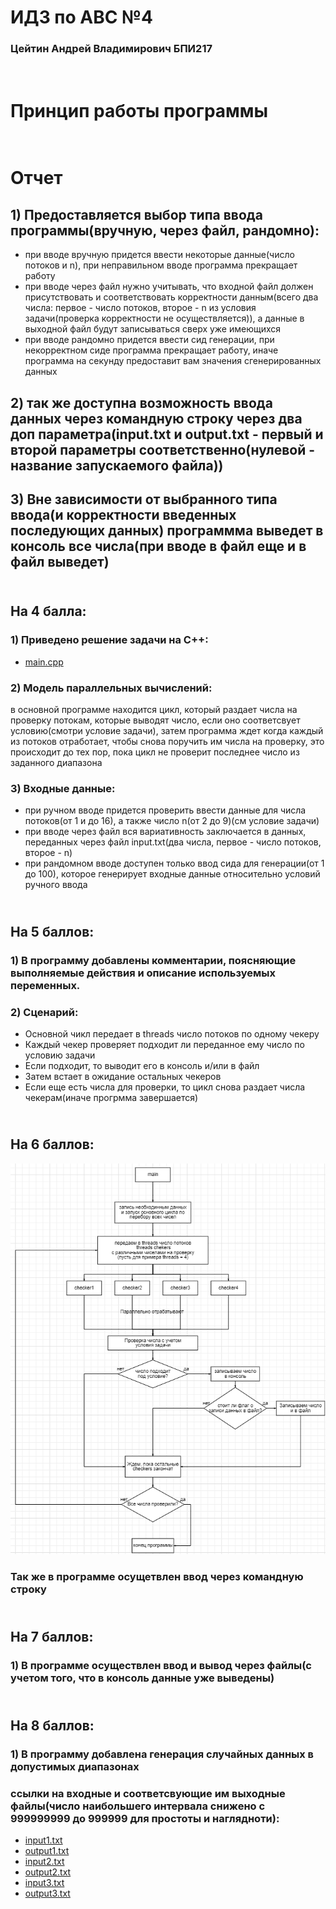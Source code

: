 # ИДЗ по АВС №4
### Цейтин Андрей Владимирович БПИ217
# <br> Принцип работы программы
# <br> Отчет
## 1) Предоставляется выбор типа ввода программы(вручную, через файл, рандомно):
* при вводе вручную придется ввести некоторые данные(число потоков и n), при неправильном вводе программа прекращает работу
* при вводе через файл нужно учитывать, что входной файл должен присутствовать и соответствовать корректности данным(всего два числа: первое - число потоков, второе - n из условия задачи(проверка корректности не осуществляется)), а данные в выходной файл будут записываться сверх уже имеющихся
* при вводе рандомно придется ввести сид генерации, при некорректном сиде программа прекращает работу, иначе программа на секунду предоставит вам значения сгенерированных данных
## 2) так же доступна возможность ввода данных через командную строку через два доп параметра(input.txt и output.txt - первый и второй параметры соответственно(нулевой - название запускаемого файла))
## 3) Вне зависимости от выбранного типа ввода(и корректности введенных последующих данных) программма выведет в консоль все числа(при вводе в файл еще и в файл выведет)
## <br> На 4 балла:
### 1) Приведено решение задачи на C++:
* [main.cpp](https://github.com/CehhGhost/ABC4/blob/main/main.cpp)
### 2) Модель параллельных вычислений:
в основной программе находится цикл, который раздает числа на проверку потокам, которые выводят число, если оно соответсвует условию(смотри условие задачи), затем программа ждет когда каждый из потоков отработает, чтобы снова поручить им числа на проверку, это происходит до тех пор, пока цикл не проверит последнее число из заданного диапазона
### 3) Входные данные:
* при ручном вводе придется проверить ввести данные для числа потоков(от 1 и до 16), а также число n(от 2 до 9)(см условие задачи)
* при вводе через файл вся вариативность заключается в данных, переданных через файл input.txt(два числа, первое - число потоков, второе - n)
* при рандомном вводе доступен только ввод сида для генерации(от 1 до 100), которое генерирует входные данные относительно условий ручного ввода
## <br> На 5 баллов:
### 1) В программу добавлены комментарии, поясняющие выполняемые действия и описание используемых переменных.
### 2) Сценарий:
* Основной чикл передает в threads число потоков по одному чекеру
* Каждый чекер проверяет подходит ли переданное ему число по условию задачи
* Если подходит, то выводит его в консоль и/или в файл
* Затем встает в ожидание остальных чекеров
* Если еще есть числа для проверки, то цикл снова раздает числа чекерам(иначе прогрмма завершается)
## <br> На 6 баллов:
![System](https://github.com/CehhGhost/ABC4/blob/main/System.png)
### Так же в программе осущетвлен ввод через командную строку
## <br> На 7 баллов:
### 1) В программе осуществлен ввод и вывод через файлы(с учетом того, что в консоль данные уже выведены)
## <br> На 8 баллов:
### 1) В программу добавлена генерация случайных данных в допустимых диапазонах
### ссылки на входные и соответсвующие им выходные файлы(число наибольшего интервала снижено с 999999999 до 999999 для простоты и наглядноти):
* [input1.txt](https://github.com/CehhGhost/ABC4/blob/main/files/input1.txt)
* [output1.txt](https://github.com/CehhGhost/ABC4/blob/main/files/output1.txt)
* [input2.txt](https://github.com/CehhGhost/ABC4/blob/main/files/input2.txt)
* [output2.txt](https://github.com/CehhGhost/ABC4/blob/main/files/output2.txt)
* [input3.txt](https://github.com/CehhGhost/ABC4/blob/main/files/input3.txt)
* [output3.txt](https://github.com/CehhGhost/ABC4/blob/main/files/output3.txt)
